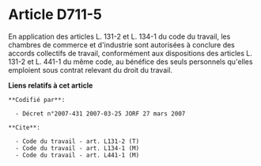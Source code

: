 # Article D711-5

En application des articles L. 131-2 et L. 134-1 du code du travail, les chambres de commerce et d'industrie sont autorisées
à conclure des accords collectifs de travail, conformément aux dispositions des articles L. 131-2 et L. 441-1 du même code,
au bénéfice des seuls personnels qu'elles emploient sous contrat relevant du droit du travail.

**Liens relatifs à cet article**

	**Codifié par**:

	  - Décret n°2007-431 2007-03-25 JORF 27 mars 2007

	**Cite**:

	  - Code du travail - art. L131-2 (T)
	  - Code du travail - art. L134-1 (M)
	  - Code du travail - art. L441-1 (M)
